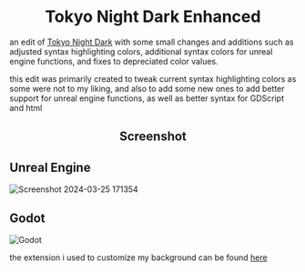 <h1 align="center">Tokyo Night Dark Enhanced</h1>

an edit of [Tokyo Night Dark](https://marketplace.visualstudio.com/items?itemName=drewxs.tokyo-night-dark) with some small changes and additions such as adjusted syntax highlighting colors, additional syntax colors for unreal engine functions, and fixes to depreciated color values.

this edit was primarily created to tweak current syntax highlighting colors as some were not to my liking, and also to add some new ones to add better support for unreal engine functions, as well as better syntax for GDScript and html

<h2 align="center">Screenshot</h2>

## Unreal Engine

![Screenshot 2024-03-25 171354](https://github.com/Venage5603/Tokyo-Night-Dark-Enhanced/assets/116987090/1805e060-0443-4469-9743-22c3461080b5)

## Godot

![Godot](https://github.com/user-attachments/assets/ca9ef86e-8cc1-4b56-80e4-00abe1bd1af0)


the extension i used to customize my background can be found [here](https://marketplace.visualstudio.com/items?itemName=Katsute.code-background)
